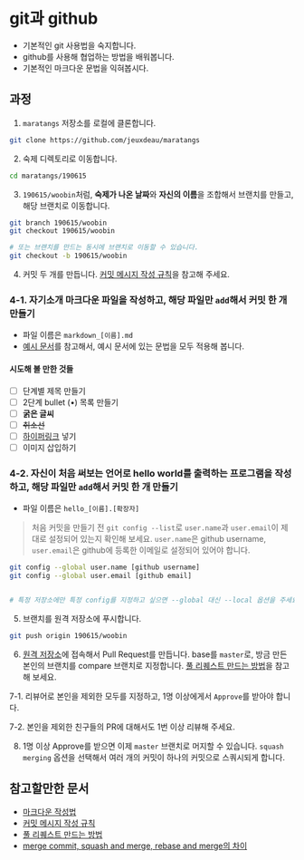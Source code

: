 # git과 github

- 기본적인 git 사용법을 숙지합니다.
- github를 사용해 협업하는 방법을 배워봅니다.
- 기본적인 마크다운 문법을 익혀봅시다.

## 과정

1. `maratangs` 저장소를 로컬에 클론합니다.
``` bash
git clone https://github.com/jeuxdeau/maratangs
```

2. 숙제 디렉토리로 이동합니다.
``` bash
cd maratangs/190615
```

3. `190615/woobin`처럼, **숙제가 나온 날짜**와 **자신의 이름**을 조합해서 브랜치를 만들고, 해당 브랜치로 이동합니다.
``` bash
git branch 190615/woobin
git checkout 190615/woobin

# 또는 브랜치를 만드는 동시에 브랜치로 이동할 수 있습니다.
git checkout -b 190615/woobin
```


4. 커밋 두 개를 만듭니다. [커밋 메시지 작성 규칙](https://djkeh.github.io/articles/How-to-write-a-git-commit-message-kor/)을 참고해 주세요.

### 4-1. 자기소개 마크다운 파일을 작성하고, 해당 파일만 `add`해서 커밋 한 개 만들기
- 파일 이름은 `markdown_[이름].md`
- [예시 문서](190615/markdown_woobin.md)를 참고해서, 예시 문서에 있는 문법을 모두 적용해 봅니다.

#### 시도해 볼 만한 것들
- [ ] 단계별 제목 만들기
- [ ] 2단계 bullet (•) 목록 만들기
- [ ] **굵은 글씨**
- [ ] ~~취소선~~
- [ ] [하이퍼링크](https://ko.wikipedia.org/wiki/%ED%95%98%EC%9D%B4%ED%8D%BC%EB%A7%81%ED%81%AC) 넣기
- [ ] 이미지 삽입하기

### 4-2. 자신이 처음 써보는 언어로 hello world를 출력하는 프로그램을 작성하고, 해당 파일만 `add`해서 커밋 한 개 만들기
- 파일 이름은 `hello_[이름].[확장자]`

> 처음 커밋을 만들기 전 `git config --list`로 `user.name`과 `user.email`이 제대로 설정되어 있는지 확인해 보세요. `user.name`은 github username, `user.email`은 github에 등록한 이메일로 설정되어 있어야 합니다. 

``` bash
git config --global user.name [github username]
git config --global user.email [github email]


# 특정 저장소에만 특정 config를 지정하고 싶으면 --global 대신 --local 옵션을 주세요.
```

5. 브랜치를 원격 저장소에 푸시합니다.
``` bash
git push origin 190615/woobin
```

6. [원격 저장소](https://github.com/jeuxdeau/maratangs)에 접속해서 Pull Request를 만듭니다. base를 `master`로, 방금 만든 본인의 브랜치를 compare 브랜치로 지정합니다. [풀 리퀘스트 만드는 방법](https://github.com/jeuxdeau/maratangs/issues/3)을 참고해 보세요.

7-1. 리뷰어로 본인을 제외한 모두를 지정하고, 1명 이상에게서 `Approve`를 받아야 합니다.

7-2. 본인을 제외한 친구들의 PR에 대해서도 1번 이상 리뷰해 주세요.

8. 1명 이상 Approve를 받으면 이제 `master` 브랜치로 머지할 수 있습니다. `squash merging` 옵션을 선택해서 여러 개의 커밋이 하나의 커밋으로 스쿼시되게 합니다.

## 참고할만한 문서
- [마크다운 작성법](https://gist.github.com/ihoneymon/652be052a0727ad59601)
- [커밋 메시지 작성 규칙](https://djkeh.github.io/articles/How-to-write-a-git-commit-message-kor/)
- [풀 리퀘스트 만드는 방법](https://github.com/jeuxdeau/maratangs/issues/3)
- [merge commit, squash and merge, rebase and merge의 차이](https://meetup.toast.com/posts/122)

